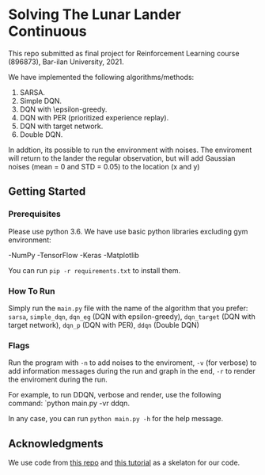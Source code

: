 # Solving The Lunar Lander Continuous
This repo submitted as final project for Reinforcement Learning course (896873), Bar-ilan University, 2021.

We have implemented the following algorithms/methods:
1. SARSA.
2. Simple DQN.
3. DQN with \epsilon-greedy.
4. DQN with PER (prioritized experience replay).
5. DQN with target network.
6. Double DQN.

In addtion, its possible to run the environment with noises. The enviroment will return to the lander the regular observation, but will add Gaussian noises (mean = 0 and STD = 0.05) to the location (x and y)

## Getting Started
### Prerequisites
Please use python 3.6.
We have use basic python libraries excluding gym environment:

-NumPy
-TensorFlow
-Keras
-Matplotlib

You can run `pip -r requirements.txt` to install them.


### How To Run
Simply run the `main.py` file with the name of the algorithm that you prefer:
`sarsa`, `simple_dqn`, `dqn_eg` (DQN with epsilon-greedy), `dqn_target` (DQN with target network), `dqn_p` (DQN with PER), `ddqn` (Double DQN)

### Flags
Run the program with  `-n` to add noises to the enviroment, `-v` (for verbose) to add information messages during the run and graph in the end, `-r` to render the enviroment during the run.


For example, to run DDQN, verbose and render, use the following command:
`python main.py -vr ddqn.

In any case, you can run `python main.py -h` for the help message.

## Acknowledgments
We use code from [this repo](https://github.com/shivaverma/OpenAIGym/tree/master/lunar-lander/discrete) and [this tutorial](https://www.geeksforgeeks.org/sarsa-reinforcement-learning/) as a skelaton for our code.

